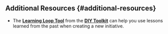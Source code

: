 ## Additional Resources {#additional-resources}

*   The [**Learning Loop Tool**](http://diytoolkit.org/tools/learning-loop/) from the [**DIY Toolkit**](http://diytoolkit.org/tools/learning-loop/) can help you use lessons learned from the past when creating a new initiative.
